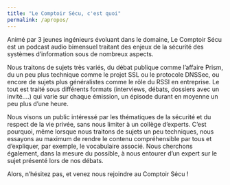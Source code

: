 ```yaml
---
title: "Le Comptoir Sécu, c'est quoi"
permalink: /apropos/
---
```


Animé par 3 jeunes ingénieurs évoluant dans le domaine, Le Comptoir Sécu est un podcast audio bimensuel traitant des enjeux de la sécurité des systèmes d’information sous de nombreux aspects.

Nous traitons de sujets très variés, du débat publique comme l’affaire Prism, du un peu plus technique comme le projet SSL ou le protocole DNSSec, ou encore de sujets plus généralistes comme le rôle du RSSI en entreprise. Le tout est traité sous différents formats (interviews, débats, dossiers avec un invité....) qui varie sur chaque émission, un épisode durant en moyenne un peu plus d’une heure.

Nous visons un public intéressé par les thématiques de la sécurité et du respect de la vie privée, sans nous limiter à un collège d’experts. C’est pourquoi, même lorsque nous traitons de sujets un peu techniques, nous essayons au maximum de rendre le contenu compréhensible par tous et d’expliquer, par exemple, le vocabulaire associé. Nous cherchons également, dans la mesure du possible, à nous entourer d’un expert sur le sujet présenté lors de nos débats.

Alors, n’hésitez pas, et venez nous rejoindre au Comptoir Sécu !
